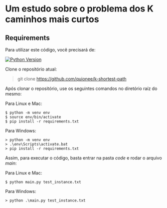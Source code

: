 # Um estudo sobre o problema dos K caminhos mais curtos

## Requirements
Para utilizar este código, você precisará de:   

[![Python Version](https://img.shields.io/badge/python-3.6.9-green)](https://www.python.org/downloads/release/python-369/)

Clone o repositório atual: 
> git clone https://github.com/quionee/k-shortest-path

Após clonar o repositório, use os seguintes comandos no diretório raíz do mesmo:

Para Linux e Mac:
```
$ python -m venv env
$ source env/bin/activate
$ pip install -r requirements.txt
```

Para Windows:
```
> python -m venv env
> .\env\Scripts\activate.bat
> pip install -r requirements.txt
```

Assim, para executar o código, basta entrar na pasta *code* e rodar o arquivo *main*:

Para Linux e Mac:
```
$ python main.py test_instance.txt
```

Para Windows:
```
> python .\main.py test_instance.txt
```

